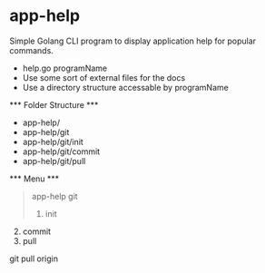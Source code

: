 app-help
========

Simple Golang CLI program to display application help for popular commands.

* help.go programName
* Use some sort of external files for the docs
* Use a directory structure accessable by programName

*** Folder Structure ***

* app-help/
* app-help/git
* app-help/git/init
* app-help/git/commit
* app-help/git/pull


*** Menu *** 

> app-help git
> 1. init
  2. commit
  3. pull
> 
  git pull origin
